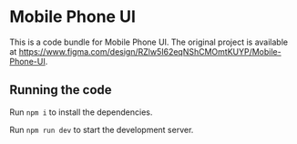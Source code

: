 
  # Mobile Phone UI

  This is a code bundle for Mobile Phone UI. The original project is available at https://www.figma.com/design/RZlw5I62eqNShCMOmtKUYP/Mobile-Phone-UI.

  ## Running the code

  Run `npm i` to install the dependencies.

  Run `npm run dev` to start the development server.
  
